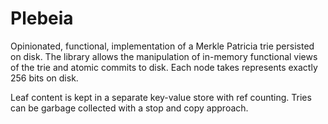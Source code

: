 # Plebeia

Opinionated, functional, implementation of a Merkle Patricia trie persisted on disk.
The library allows the manipulation of in-memory functional views of the
trie and atomic commits to disk. Each node takes represents exactly 256 bits on disk.

Leaf content is kept in a separate key-value store with ref counting. Tries can
be garbage collected with a stop and copy approach.
